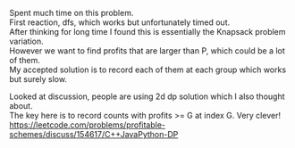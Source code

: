 Spent much time on this problem.\
First reaction, dfs, which works but unfortunately timed out.\
After thinking for long time I found this is essentially the Knapsack problem variation.\
However we want to find profits that are larger than P, which could be a lot of them.\
My accepted solution is to record each of them at each group which works but surely slow.

Looked at discussion, people are using 2d dp solution which I also thought about.\
The key here is to record counts with profits >= G at index G. Very clever!
https://leetcode.com/problems/profitable-schemes/discuss/154617/C++JavaPython-DP
